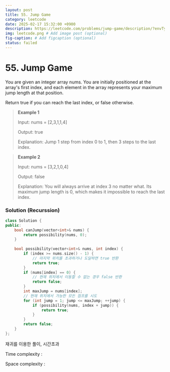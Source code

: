 ```yaml
---
layout: post
title: 55. Jump Game
category: leetcode
date: 2025-02-17 15:32:00 +0900
description: https://leetcode.com/problems/jump-game/description/?envType=study-plan-v2&envId=top-interview-150
img: leetcode.png # Add image post (optional)
fig-caption: # Add figcaption (optional)
status: failed
---
```


# 55. Jump Game

You are given an integer array nums. You are initially positioned at the array's first index, and each element in the array represents your maximum jump length at that position.

Return true if you can reach the last index, or false otherwise.

 

> **Example 1**
> 
> Input: nums = [2,3,1,1,4]
> 
> Output: true
> 
> Explanation: Jump 1 step from index 0 to 1, then 3 steps to the last index.


> **Example 2**
> 
> Input: nums = [3,2,1,0,4]
> 
> Output: false
> 
> Explanation: You will always arrive at index 3 no matter what. Its maximum jump length is 0, which makes it impossible to reach the last index.


### Solution (Recurssion)
```cpp
class Solution {
public:
    bool canJump(vector<int>& nums) {
        return possibility(nums, 0);
    }
    
    bool possibility(vector<int>& nums, int index) {
        if (index >= nums.size() - 1) {
            // 마지막 위치를 초과하거나 도달하면 true 반환
            return true;
        }
        if (nums[index] == 0) {
            // 현재 위치에서 이동할 수 없는 경우 false 반환
            return false;
        }
        int maxJump = nums[index];
        // 현재 위치에서 가능한 모든 점프를 시도
        for (int jump = 1; jump <= maxJump; ++jump) {
            if (possibility(nums, index + jump)) {
                return true;
            }
        }
        return false;
    }
};
```

재귀를 이용한 풀이, 시간초과

Time complexity : 

Space complexity : 